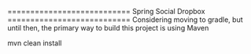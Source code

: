 =========================== Spring Social Dropbox ===========================
Considering moving to gradle, but until then, the primary way to build this
project is using Maven

mvn clean install